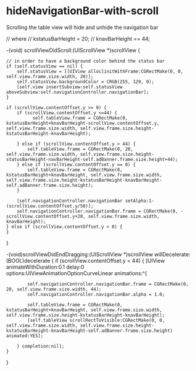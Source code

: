 hideNavigationBar-with-scroll
=============================

Scrolling the table view will hide and unhide the navigation bar

// where
// kstatusBarHeight = 20;
// knavBarHeight == 44;

-(void) scrollViewDidScroll:(UIScrollView *)scrollView {
    
    // in order to have a background color behind the status bar
    if (self.statusView == nil) {
        self.statusView = [[UIView alloc]initWithFrame:CGRectMake(0, 0, self.view.frame.size.width, 20)];
        self.statusView.backgroundColor = CRGB(255, 129, 0);
        [self.view insertSubview:self.statusView aboveSubview:self.navigationController.navigationBar];
    }
    
    if (scrollView.contentOffset.y >= 0) {
        if (scrollView.contentOffset.y <=44) {
              self.tableView.frame = CGRectMake(0, kstatusBarHeight+knavBarHeight-scrollView.contentOffset.y, self.view.frame.size.width, self.view.frame.size.height-kstatusBarHeight-knavBarHeight);

        } else if (scrollView.contentOffset.y > 44) {
            self.tableView.frame = CGRectMake(0, 20, self.view.frame.size.width, self.view.frame.size.height-statusBarHeight-navBarHeight-self.adBanner.frame.size.height+44);
        } else if (scrollView.contentOffset.y == 0) {
            self.tableView.frame = CGRectMake(0, kstatusBarHeight+knavBarHeight, self.view.frame.size.width, self.view.frame.size.height-kstatusBarHeight-knavBarHeight-self.adBanner.frame.size.height);
        }
        
        [self.navigationController.navigationBar setAlpha:1-(scrollView.contentOffset.y/50)];
        self.navigationController.navigationBar.frame = CGRectMake(0, -scrollView.contentOffset.y+20, self.view.frame.size.width, knavBarHeight);
    } else if (scrollView.contentOffset.y < 0) {
    }
}

-(void)scrollViewDidEndDragging:(UIScrollView *)scrollView willDecelerate:(BOOL)decelerate {
    if (scrollView.contentOffset.y  < 44) {
        [UIView animateWithDuration:0.1 delay:0 options:UIViewAnimationOptionCurveLinear animations:^{
        
            self.navigationController.navigationBar.frame = CGRectMake(0, 20, self.view.frame.size.width, 44);
            self.navigationController.navigationBar.alpha = 1.0;
            
            self.tableView.frame = CGRectMake(0, kstatusBarHeight+knavBarHeight, self.view.frame.size.width, self.view.frame.size.height-kstatusBarHeight-knavBarHeight);
            [self.tableView scrollRectToVisible:CGRectMake(0, 0, self.view.frame.size.width, self.view.frame.size.height-kstatusBarHeight-knavBarHeight-self.adBanner.frame.size.height) animated:YES];
            
        } completion:nil];
    }
    
}
